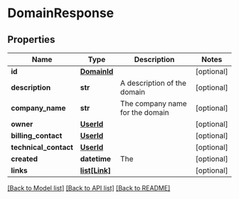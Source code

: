 # DomainResponse

## Properties
Name | Type | Description | Notes
------------ | ------------- | ------------- | -------------
**id** | [**DomainId**](DomainId.md) |  | [optional] 
**description** | **str** | A description of the domain | [optional] 
**company_name** | **str** | The company name for the domain | [optional] 
**owner** | [**UserId**](UserId.md) |  | [optional] 
**billing_contact** | [**UserId**](UserId.md) |  | [optional] 
**technical_contact** | [**UserId**](UserId.md) |  | [optional] 
**created** | **datetime** | The | [optional] 
**links** | [**list[Link]**](Link.md) |  | [optional] 

[[Back to Model list]](../README.md#documentation-for-models) [[Back to API list]](../README.md#documentation-for-api-endpoints) [[Back to README]](../README.md)


